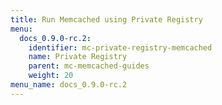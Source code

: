 ```yaml
---
title: Run Memcached using Private Registry
menu:
  docs_0.9.0-rc.2:
    identifier: mc-private-registry-memcached
    name: Private Registry
    parent: mc-memcached-guides
    weight: 20
menu_name: docs_0.9.0-rc.2
---
```


